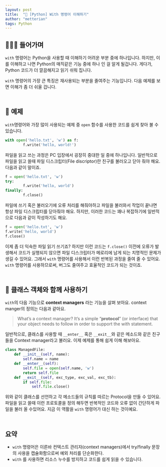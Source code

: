 ```yaml
---
layout: post
title:  "🐍 [Python] With 명령어 이해하기"
author: "metterian"
tags: Python
---
```


## 💁🏻‍♂️ 들어가며

`with` 명령어는 Python을 사용할 때 이해하기 어려운 부분 중에 하나입니다. 하지만, 이를 이해하고 나면 Python의 매직같은 기능 중에 하나 인 걸 알게 될겁니다. 게다가, Python 코드가 더 깔끔해지고 읽기 쉬워 집니다.

`with` 명령어의 가장 큰 특징은 재사용되는 부분을 줄여주는 기능입니다. 다음 예제를 보면 이해가 좀 더 쉬울 겁니다.

## <br/>🤔 예제

`with`명령어와  가장 많이 사용되는 예제 중 `open` 함수를 사용한 코드를 쉽게  찾아 불 수 있습니다. 

```python
with open('hello.txt', 'w') as f: 
		f.write('hello, world!')
```

파일을 읽고 쓰는 과정은 PC 입장에서 굉장히 중대한 일 중에 하나입니다. 일반적으로 파일을 읽고 쓸때 파일 디스크립터(File discriptor)란 친구를 불러오고 닫아 줘야 해요. 다음과 같이 말이죠.

```python
f = open('hello.txt', 'w') 
try:
		f.write('hello, world') 
finally:
		f.close()
```

파일에 쓰기 혹은 불러오기에 오류 처리를 해줘야하고 파일을 불러와서 작업이 끝나면 항상 파일 디스크립터를 닫아줘야 해요. 하지만, 이러한 코드는 꽤나 복잡하기에 일반적으로 다음과 같이 작성하기도 해요.

```python
f = open('hello.txt', 'w') 
f.write('hello, world') 
f.close()
```

이제 좀 더 익숙한 파일 읽기 쓰기죠? 하지만 이런 코드는 `f.close()` 이전에 오류가 발생해서 코드가 실행되지 않으면 파일 디스크립터가 메로리에 남게 되는 치명적인 문제가 생길 수 있어요. 그래서 `with` 명령어를 사용해서 이런 반복된 과정을 줄여 줄 수 있어요. `with` 명령어를 사용하므로써, 버그도 줄여주고 효율적인 코드가 되는 것이죠.

## <br/>🤖 클래스 객체와 함께 사용하기

`with`의 다음 기능으로 **context managers** 라는 기능을 살펴 보아요. context manger의 정의는 다음과 같아요.

> What’s a context manager? It’s a simple “**protocol**” (or interface) that your object needs to follow in order to support the with statement.

일반적으로, 클래스를 사용할 때 `__enter__` 혹은 `__exit__`와 같은 메소드와 같은 친구들을 Context manager라고 불러요. 이제 예제를 통해 쉽게 이해 해보아요.

```python
class ManagedFile:
    def __init__(self, name):
        self.name = name
    def __enter__(self):
        self.file = open(self.name, 'w') 
        return self.file
    def __exit__(self, exc_type, exc_val, exc_tb): 
        if self.file:
            self.file.close()
```

위와 같이 클래스를 선언하고  각 메소드들의 규칙를 따르는 Protocol을 만들 수  있어요. 파일을 읽고 쓸때 이런 프로토콜을 정의 해두면 반복적인 코드와 오류 없이 간단하게 파일을 불러 올 수있어요. 지금 이 역활을 `with` 명령어가 대신 하는 것이예요.

## <br/>요약

- `with` 명령어은 이른바 컨텍스트 관리자(context managers)에서 try/finally 문장의 사용을 캡슐화함으로써 예외 처리를 단순화한다.
- `with` 를 사용하면 리소스 누수를 방지하고 코드를 쉽게 읽을 수 있습니다.